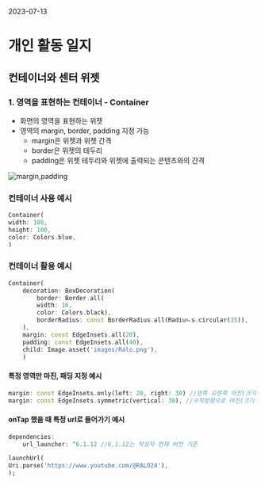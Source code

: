2023-07-13

# 개인 활동 일지 

## 컨테이너와 센터 위젯

### 1. 영역을 표현하는 컨테이너 - Container
- 화면의 영역을 표현하는 위젯
- 영역의 margin, border, padding 지정 가능
    - margin은 위젯과 위젯 간격
    - border은 위젯의 테두리
    - padding은 위젯 테두리와 위젯에 출력되는 콘텐츠와의 간격

![margin,padding](http://www.avajava.com/tutorials/cascading-style-sheets/how-are-margins-borders-padding-and-content-related/how-are-margins-borders-padding-and-content-related-01.gif) 


### 컨테이너 사용 예시 

```dart
Container(
width: 100,
height: 100,
color: Colors.blue,
)
```

### 컨테이너 활용 예시
```dart
Container(
    decoration: BoxDecoration(
        border: Border.all(
        width: 16, 
        color: Colors.black),
        borderRadius: const BorderRadius.all(Radiuㄴs.circular(35)),
    ),
    margin: const EdgeInsets.all(20),
    padding: const EdgeInsets.all(40),
    child: Image.asset('images/Ralo.png'),
    )
```
#### 특정 영역만 마진, 패딩 지정 예시
```dart
margin: const EdgeInsets.only(left: 20, right: 30) //왼쪽 오른쪽 마진(크기 수치가 다를 때)
margin: const EdgeInsets.symmetric(vertical: 30), //수직방향으로 마진(크기 수치가 같을 때)
```

#### onTap 했을 때 특정 url로 들어가기 예시

```dart
dependencies:
    url_launcher: ^6.1.12 //6.1.12는 작성자 현재 버전 기준
```
       
            
```dart
launchUrl(
Uri.parse('https://www.youtube.com/@RALO24'),
);
```